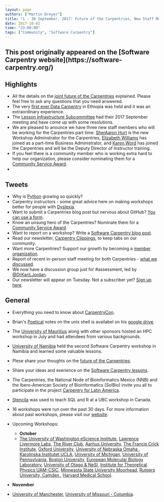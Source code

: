 ```yaml
---
layout: page
authors: ["Martin Dreyer"]
title: "1 - 30 September, 2017: Future of the Carpentries, New Staff Members, Community Service Awards, CarpentryCon"
date: 2017-10-02
time: "23:00:00"
tags: ["Community", "Software Carpentry"]
---
```


<h2>This post originally appeared on the [Software Carpentry website](https://software-carpentry.org/)</h2>

## Highlights
* All the details on the [joint future of the Carpentries]({{site.baseurl}}/blog/2017/09/merger.html) explained. Please feel free to ask any questions that you need answered.
* The very [first ever Data Carpentry]({{site.baseurl}}/blog/2017/09/ethiopia.html) in Ethiopia was held and it was an extraordinary experience.
* The [Lesson Infrastructure Subcommittee]({{site.baseurl}}/blog/2017/09/lesson-infrastructure-subcommittee.html) had their 2017 September meeting and have come up with some resolutions.
* We are pleased to anounce we have three new staff members who will be working for the Carpentries part time: [SherAaron Hurt]({{site.baseurl}}/blog/2017/09/announce-sher.html) is the new Workshop Adminstrator for the Carpentries, [Elizabeth Williams]({{site.baseurl}}/blog/2017/09/new-staff-intro.html) has joined as a part-time Business Administrator, and [Karen Word]({{site.baseurl}}/blog/2017/09/new-staff-intro.html) has joined the Carpentries and will be the Deputy Director of Instructor training.
* If you feel there is a community member who is working extra hard to help our organization, please consider nominating them for a [Community Service Award]({{site.baseurl}}/blog/2017/09/community-awards.html).
* 

## Tweets
* Why is [Python](https://stackoverflow.blog/2017/09/14/python-growing-quickly/#.Wb-IhNlX_Kw.twitter) growing so quickly?
* Carpentry instructors - some great advice here on making workshops better for people with [Dyslexia](http://www.datacarpentry.org/blog/coding-and-dyslexia/).
* Want to submit a Carpentries blog post but nervous about GitHub? [You can use a form](https://carpentries.typeform.com/to/BK55ld).
*  Know an unsung hero of the Carpentries? Nominate them for a [Community Service Award](https://software-carpentry.org/blog/2017/09/community-awards.html).
*  Want to report on a workshop? Write a [Software Carpentry blog post](https://software-carpentry.org/blog/2017/07/write-blog.html).
*  Read our newsletter, [Carpentry Clippings](http://software-carpentry.us14.list-manage.com/subscribe?u=46d7513c798c6bd41e5f58f4a&id=50c3e6d6fe), to keep tabs on our community.
*  Want more Carpentries? Support our growth by becoming a [member organization](https://software-carpentry.org/membership/).
*  Report of recent in-person staff meeting for both Carpentries - [what we discussed](http://www.datacarpentry.org/blog/davis-inperson/).
*  We now have a discussion group just for #assessment, led by [@DrKariLJordan](https://twitter.com/DrKariLJordan).
*  Our newsletter will appear on Tuesday. Not a subscriber yet? [Sign up here](http://software-carpentry.us14.list-manage.com/subscribe?u=46d7513c798c6bd41e5f58f4a&id=50c3e6d6fe).

## General
* Everything you need to know about [CarpentryCon]({{site.baseurl}}/blog/2017/08/carpentrycon.html). 
* Brian's [Poetical]({{site.baseurl}}/blog/2017/08/WaxingPoetical.html) notes on the unix shell is availabel on his [google drive](https://docs.google.com/document/d/1GpKZISA4GP2mxWgkuQbcvXElDKzMO80XqxHbR6RBbGc/edit).
* The [University of Mauritius]({{site.baseurl}}/blog/2017/09/mauritius.html) along with other sponsors hosted an HPC workshop in July and had attendees from various backgrounds.
* [University of Namibia]({{site.baseurl}}/blog/2017/09/namibia.html) held the second Software Carpentry workshop in Namibia and learned some valuable lessons.
* Plese share your thoughts on the [future of the Carpentries]({{site.baseurl}}/blog/2017/09/rfc.html).
* Share your ideas and exerience on the [Software Carpentry lessons]({{site.baseurl}}/blog/2017/09/swc-lessons.html).
* The Carpentries, the National Node of Bioinformatics Mexico (NNB) and the Ibero-American Society of Bioinformatics (SoIBio) invite you all to participate in the project [Carpentry for Latin America]({{site.baseurl}}/blog/2017/09/latin-am-lessons.html).
* [Stencila]({{site.baseurl}}/blog/2017/09/stencila-wkshp.html) was used to teach SQL and R at a UBC workshop in Canada.

* 16 workshops were run over the past 30 days. For more information about past workshops, please visit our [website]({{site.baseurl}}/workshops/past/). 
* Upcoming Workshops:
  

  * **October**
  * [The University of Washington eScience Institute](https://uwescience.github.io/2017-10-02-uw/), [Lawrence Livermore Labs](https://markcmiller86.github.io/2017-10-03-LLNL/), [The River Club](https://ctpug.github.io/2017-10-03-riverclub/), [Aarhus University](https://danm0nster.github.io/2017-10-09-aarhus/), [The Francis Crick Institute](https://psipred.github.io/2017-10-12-crick_institute/), [Oxford University](https://kpoterlowicz.github.io/2017-10-12-oxford-swc/), [University of Nebraska Omaha
](https://unlhcc.github.io/2017-10-16-UNO/), [Karolinska Institutet](https://hadrieng.github.io/2017-10-16-karolinska/),[UCLA](https://ucla-data-archive.github.io/2017-10-16-ucla/), [University of Michigan](https://umswc.github.io/2017-10-16-umswc/), [University of Pennsylvania](https://mfoos.github.io/2017-10-16-upenn-ibi/), [Boston University](https://bpteague.github.io/2017-10-17-bu/), [European Molecular Biology Laboratory](https://tobyhodges.github.io/2017-10-17-heidelberg/), [University of Otago & NeSI](https://eresearch-otago.github.io/2017-10-19-otago/), [Institute for Theoretical Physics UAM-CSIC](https://adgdt.github.io/2017-10-25-ift/), [Minnesota State University Moorhead](https://ntmoore.github.io/2017-10-27-Moorhead/), [Rutgers University, Camden
](https://russodanielp.github.io/2017-10-27-RUCamden/), [Harvard Medical School](https://sorgerlab.github.io/2017-10-30-harvard/).

* **November**
* [University of Manchester](https://njall.github.io/2017-11-06-manchester/), [University of Missouri - Columbia](https://mizzou-rcss.github.io/2017-11-07-mizzou/).
